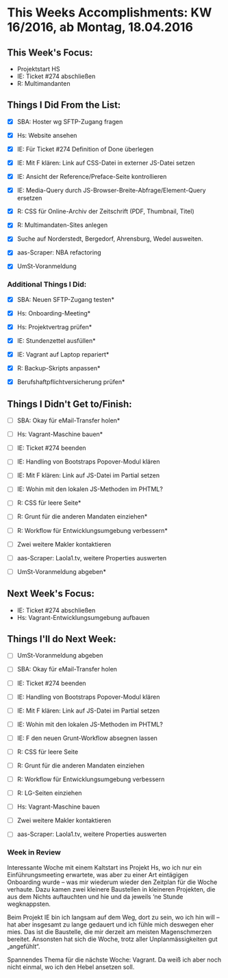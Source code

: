 # This Weeks Accomplishments: KW 16/2016, ab Montag, 18.04.2016



## This Week's Focus:
* Projektstart HS
* IE: Ticket #274 abschließen
* R: Multimandanten


## Things I Did From the List:
- [x] SBA: Hoster wg SFTP-Zugang fragen
- [x] Hs: Website ansehen
- [x] IE: Für Ticket #274 Definition of Done überlegen
- [x] IE: Mit F klären: Link auf CSS-Datei in externer JS-Datei setzen
- [x] IE: Ansicht der Reference/Preface-Seite kontrollieren
- [x] IE: Media-Query durch JS-Browser-Breite-Abfrage/Element-Query ersetzen
- [x] R: CSS für Online-Archiv der Zeitschrift (PDF, Thumbnail, Titel)
- [x] R: Multimandaten-Sites anlegen
- [x] Suche auf Norderstedt, Bergedorf, Ahrensburg, Wedel ausweiten.
- [x] aas-Scraper: NBA refactoring
- [x] UmSt-Voranmeldung



### Additional Things I Did:
- [x] SBA: Neuen SFTP-Zugang testen*
- [x] Hs: Onboarding-Meeting*
- [x] Hs: Projektvertrag prüfen*
- [x] IE: Stundenzettel ausfüllen*
- [x] IE: Vagrant auf Laptop repariert*
- [x] R: Backup-Skripts anpassen*
- [x] Berufshaftpflichtversicherung prüfen*



## Things I Didn't Get to/Finish:
- [ ] SBA: Okay für eMail-Transfer holen*
- [ ] Hs: Vagrant-Maschine bauen*
- [ ] IE: Ticket #274 beenden
- [ ] IE: Handling von Bootstraps Popover-Modul klären
- [ ] IE: Mit F klären: Link auf JS-Datei im Partial setzen
- [ ] IE: Wohin mit den lokalen JS-Methoden im PHTML?
- [ ] R: CSS für leere Seite*
- [ ] R: Grunt für die anderen Mandaten einziehen*
- [ ] R: Workflow für Entwicklungsumgebung verbessern*
- [ ] Zwei weitere Makler kontaktieren
- [ ] aas-Scraper: Laola1.tv, weitere Properties auswerten
- [ ] UmSt-Voranmeldung abgeben*




## Next Week's Focus: 
* IE: Ticket #274 abschließen
* Hs: Vagrant-Entwicklungsumgebung aufbauen




## Things I'll do Next Week:
- [ ] UmSt-Voranmeldung abgeben
- [ ] SBA: Okay für eMail-Transfer holen
- [ ] IE: Ticket #274 beenden
- [ ] IE: Handling von Bootstraps Popover-Modul klären
- [ ] IE: Mit F klären: Link auf JS-Datei im Partial setzen
- [ ] IE: Wohin mit den lokalen JS-Methoden im PHTML?
- [ ] IE: F den neuen Grunt-Workflow absegnen lassen
- [ ] R: CSS für leere Seite
- [ ] R: Grunt für die anderen Mandaten einziehen
- [ ] R: Workflow für Entwicklungsumgebung verbessern
- [ ] R: LG-Seiten einziehen
- [ ] Hs: Vagrant-Maschine bauen
- [ ] Zwei weitere Makler kontaktieren
- [ ] aas-Scraper: Laola1.tv, weitere Properties auswerten




### Week in Review

Interessante Woche mit einem Kaltstart ins Projekt Hs, wo ich nur ein Einführungsmeeting erwartete, was aber zu einer Art eintägigen Onboarding wurde – was mir wiederum wieder den Zeitplan für die Woche verhaute. Dazu kamen zwei kleinere Baustellen in kleineren Projekten, die aus dem Nichts auftauchten und hie und da jeweils ‘ne Stunde wegknappsten.
  
Beim Projekt IE bin ich langsam auf dem Weg, dort zu sein, wo ich hin will – hat aber insgesamt zu lange gedauert und ich fühle mich deswegen eher mies. Das ist die Baustelle, die mir derzeit am meisten Magenschmerzen bereitet. Ansonsten hat sich die Woche, trotz aller Unplanmässigkeiten gut „angefühlt“.
  
Spannendes Thema für die nächste Woche: Vagrant. Da weiß ich aber noch nicht einmal, wo ich den Hebel ansetzen soll.
